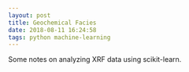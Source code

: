 ```yaml
---
layout: post
title: Geochemical Facies
date: 2018-08-11 16:24:58
tags: python machine-learning
---
```


Some notes on analyzing XRF data using scikit-learn.

